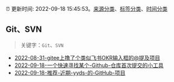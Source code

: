 :alarm_clock: 更新时间: 2022-09-18 15:45:53。[来源分类](../README.md)、[标签分类](../TAGS.md)、[时间分类](../TIMELINE.md)

## Git、SVN


> 关键字：`Git`、`SVN`



- [2022-08-31-gitee上撸了个类似飞书OKR输入框的@提及项目](https://www.zhangxinxu.com/wordpress/2022/08/gitee-feishu-okr-at-mention/) 
- [2022-09-18-一个快速寻找某个-Github-仓库首次提交的小工具](https://www.v2ex.com/t/881068) 
- [2022-09-18-推荐-近期-yyds-的-GitHub-项目](https://toutiao.io/k/i1qkq4o) 